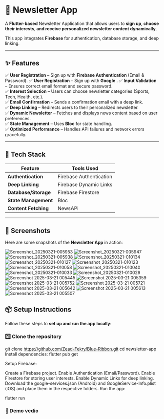 # 📩 Newsletter App  

A **Flutter-based** Newsletter Application that allows users to **sign up, choose their interests, and receive personalized newsletter content dynamically**.  

This app integrates **Firebase** for authentication, database storage, and deep linking.  

---

## ✨ Features  

✅ **User Registration** – Sign up with **Firebase Authentication** (Email & Password).
✅ **User Registration** – Sign up with **Google**  . 
✅ **Input Validation** – Ensures correct email format and secure password.  
✅ **Interest Selection** – Users can choose newsletter categories (Sports, Tech, Health, etc.).  
✅ **Email Confirmation** – Sends a confirmation email with a deep link.  
✅ **Deep Linking** – Redirects users to their personalized newsletter.  
✅ **Dynamic Newsletter** – Fetches and displays news content based on user preferences.  
✅ **State Management** – Uses **Bloc** for state handling.  
✅ **Optimized Performance** – Handles API failures and network errors gracefully.  

---

## 🚀 Tech Stack  

| Feature            | Tools Used |
|--------------------|-----------|
| **Authentication** | Firebase Authentication |
| **Deep Linking**   | Firebase Dynamic Links   |
| **Database/Storage** | Firebase Firestore |
| **State Management** |   Bloc |
| **Content Fetching** | NewsAPI   |

---

## 📸 Screenshots  

Here are some snapshots of the **Newsletter App** in action:  

 ![Screenshot_20250321-005953](https://github.com/user-attachments/assets/a83ec8fd-206b-4e2c-b793-0842904ce0c9)
![Screenshot_20250321-005947](https://github.com/user-attachments/assets/9864105a-8aae-428f-8d24-2f8e5beace3f)
![Screenshot_20250321-005938](https://github.com/user-attachments/assets/d76e87eb-3509-4baa-8413-17f4d5c5d38b)
![Screenshot_20250321-010134](https://github.com/user-attachments/assets/54eb14c5-448c-4277-ace1-cf2fb0690581)
![Screenshot_20250321-010127](https://github.com/user-attachments/assets/57018ca8-ed92-44b0-9b15-036aa210eafc)
![Screenshot_20250321-010123](https://github.com/user-attachments/assets/6365d277-5464-4daf-a465-955d6a0c5838)
![Screenshot_20250321-010058](https://github.com/user-attachments/assets/72a354c0-84b6-4c14-b166-2a3e28da4a86)
![Screenshot_20250321-010040](https://github.com/user-attachments/assets/0cd27ca9-d7e1-4723-a975-4e6bea075efc)
![Screenshot_20250321-010033](https://github.com/user-attachments/assets/4f3002b2-074c-456b-863d-4a22dd26e9d9)
![Screenshot_20250321-010029](https://github.com/user-attachments/assets/26ad090b-7ee9-4358-ad4d-c8bd053fced9)
![Screenshot 2025-03-21 005445](https://github.com/user-attachments/assets/243157fb-e405-4a0a-9c93-0478e2200758)
![Screenshot 2025-03-21 005359](https://github.com/user-attachments/assets/87ff627f-eb00-419e-8779-28e4d0015bc6)
![Screenshot 2025-03-21 005752](https://github.com/user-attachments/assets/b65a79db-87a7-4c02-9c28-89752186bc02)
![Screenshot 2025-03-21 005721](https://github.com/user-attachments/assets/35658d38-7daa-4dc9-9609-0b34c9a21175)
![Screenshot 2025-03-21 005642](https://github.com/user-attachments/assets/fc3d0bde-220a-449b-9044-c439a320787d)
![Screenshot 2025-03-21 005613](https://github.com/user-attachments/assets/e6a6caea-e0c1-4f06-8e6b-fedce24b0eea)
![Screenshot 2025-03-21 005507](https://github.com/user-attachments/assets/728d84fe-40f5-4ad5-869b-617d7d34e3a0)

## 📦 Setup Instructions  

Follow these steps to **set up and run the app locally**:

### **1️⃣ Clone the repository**  
git clone https://github.com/Zead-Fekry/Blue-Ribbon.git
cd newsletter-app
Install dependencies:
flutter pub get

Setup Firebase:

Create a Firebase project.
Enable Authentication (Email/Password).
Enable Firestore for storing user interests.
Enable Dynamic Links for deep linking.
Download the google-services.json (Android) and GoogleService-Info.plist (iOS) and place them in the respective folders.
Run the app:
 
flutter run
### **🎥 Demo vedio** 
